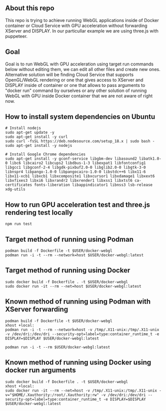 ## About this repo
This repo is trying to achieve running WebGL applications inside of Docker container or Cloud Service with GPU acceleration without forwarding XServer and DISPLAY. In our particullar example we are using three.js with puppeteer.

## Goal
Goal is to run WebGL with GPU acceleration using target run commands below without editing them, we can edit all other files and create new ones. Alternative solution will be finding Cloud Service that supports OpenGL/WebGL rendering or one that gives access to XServer and DISPLAY inside of container or one that allows to pass arguments to "docker run" command by ourselves or any other solution of running WebGL with GPU inside Docker container that we are not aware of right now.

## How to install system dependencies on Ubuntu
```shell
# Install nodejs
sudo apt-get update -y
sudo apt-get install -y curl
sudo curl -fsSL https://deb.nodesource.com/setup_18.x | sudo bash -
sudo apt-get install -y nodejs

# Install Google Chrome dependencies
sudo apt-get install -y gconf-service libgbm-dev libasound2 libatk1.0-0 libc6 libcairo2 libcups2 libdbus-1-3 libexpat1 libfontconfig1 libgcc1 libgconf-2-4 libgdk-pixbuf2.0-0 libglib2.0-0 libgtk-3-0 libnspr4 libpango-1.0-0 libpangocairo-1.0-0 libstdc++6 libx11-6 libx11-xcb1 libxcb1 libxcomposite1 libxcursor1 libxdamage1 libxext6 libxfixes3 libxi6 libxrandr2 libxrender1 libxss1 libxtst6 ca-certificates fonts-liberation libappindicator1 libnss3 lsb-release xdg-utils
```

## How to run GPU acceleration test and three.js rendering test locally
```shell
npm run test
```

## Target method of running using Podman
```shell
podman build -f Dockerfile -t $USER/docker-webgl
podman run -i -t --rm --network=host $USER/docker-webgl:latest
```

## Target method of running using Docker
```shell
sudo docker build -f Dockerfile . -t $USER/docker-webgl
sudo docker run -it --rm --net=host $USER/docker-webgl:latest
```

## Known method of running using Podman with XServer forwarding
```shell
podman build -f Dockerfile -t $USER/docker-webgl
xhost +local:
podman run -i -t --rm --network=host -v /tmp/.X11-unix:/tmp/.X11-unix -v /dev/dri:/dev/dri --security-opt=label=type:container_runtime_t -e DISPLAY=$DISPLAY $USER/docker-webgl:latest

podman run -i -t --rm $USER/docker-webgl:latest
```

## Known method of running using Docker using docker run arguments
```shell
sudo docker build -f Dockerfile . -t $USER/docker-webgl
xhost +local:
sudo docker run -it --rm --net=host -v /tmp/.X11-unix:/tmp/.X11-unix -v="$HOME/.Xauthority:/root/.Xauthority:rw" -v /dev/dri:/dev/dri --security-opt=label=type:container_runtime_t -e DISPLAY=$DISPLAY $USER/docker-webgl:latest
```
